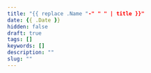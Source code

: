 ```yaml
---
title: "{{ replace .Name "-" " " | title }}"
date: {{ .Date }}
hidden: false
draft: true
tags: []
keywords: []
description: ""
slug: ""
---
```


